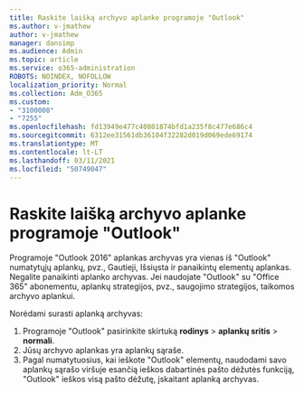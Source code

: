 ```yaml
---
title: Raskite laišką archyvo aplanke programoje "Outlook"
ms.author: v-jmathew
author: v-jmathew
manager: dansimp
ms.audience: Admin
ms.topic: article
ms.service: o365-administration
ROBOTS: NOINDEX, NOFOLLOW
localization_priority: Normal
ms.collection: Adm_O365
ms.custom:
- "3100008"
- "7255"
ms.openlocfilehash: fd13949e477c40801874bfd1a235f8c477e686c4
ms.sourcegitcommit: 6312ee31561db36104f32282d019d069ede69174
ms.translationtype: MT
ms.contentlocale: lt-LT
ms.lasthandoff: 03/11/2021
ms.locfileid: "50749047"
---
```

# <a name="find-email-in-archive-folder-in-outlook-app"></a>Raskite laišką archyvo aplanke programoje "Outlook"

Programoje "Outlook 2016" aplankas archyvas yra vienas iš "Outlook" numatytųjų aplankų, pvz., Gautieji, Išsiųsta ir panaikintų elementų aplankas. Negalite panaikinti aplanko archyvas. Jei naudojate "Outlook" su "Office 365" abonementu, aplankų strategijos, pvz., saugojimo strategijos, taikomos archyvo aplankui.

Norėdami surasti aplanką archyvas:

1. Programoje "Outlook" pasirinkite skirtuką **rodinys** > **aplankų sritis**  >  **normali**.
2. Jūsų archyvo aplankas yra aplankų sąraše.
3. Pagal numatytuosius, kai ieškote "Outlook" elementų, naudodami savo aplankų sąrašo viršuje esančią ieškos dabartinės pašto dėžutės funkciją, "Outlook" ieškos visą pašto dėžutę, įskaitant aplanką archyvas.
